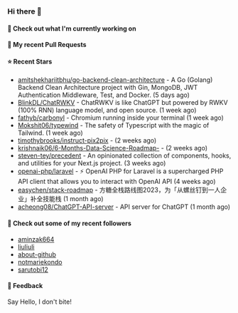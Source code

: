 ### Hi there 👋

#### 👷 Check out what I'm currently working on

#### 🔨 My recent Pull Requests


#### ⭐ Recent Stars

- [amitshekhariitbhu/go-backend-clean-architecture](https://github.com/amitshekhariitbhu/go-backend-clean-architecture) - A Go (Golang) Backend Clean Architecture project with Gin, MongoDB, JWT Authentication Middleware, Test, and Docker. (5 days ago)
- [BlinkDL/ChatRWKV](https://github.com/BlinkDL/ChatRWKV) - ChatRWKV is like ChatGPT but powered by RWKV (100% RNN) language model, and open source. (1 week ago)
- [fathyb/carbonyl](https://github.com/fathyb/carbonyl) - Chromium running inside your terminal (1 week ago)
- [Mokshit06/typewind](https://github.com/Mokshit06/typewind) - The safety of Typescript with the magic of Tailwind. (1 week ago)
- [timothybrooks/instruct-pix2pix](https://github.com/timothybrooks/instruct-pix2pix) -  (2 weeks ago)
- [krishnaik06/6-Months-Data-Science-Roadmap-](https://github.com/krishnaik06/6-Months-Data-Science-Roadmap-) -  (2 weeks ago)
- [steven-tey/precedent](https://github.com/steven-tey/precedent) - An opinionated collection of components, hooks, and utilities for your Next.js project. (3 weeks ago)
- [openai-php/laravel](https://github.com/openai-php/laravel) - ⚡️ OpenAI PHP for Laravel is a supercharged PHP API client that allows you to interact with OpenAI API (4 weeks ago)
- [easychen/stack-roadmap](https://github.com/easychen/stack-roadmap) - 方糖全栈路线图2023，为「从螺丝钉到一人企业」补全技能栈 (1 month ago)
- [acheong08/ChatGPT-API-server](https://github.com/acheong08/ChatGPT-API-server) - API server for ChatGPT (1 month ago)

#### 👯 Check out some of my recent followers

- [aminzak664](https://github.com/aminzak664)
- [liuliuli](https://github.com/liuliuli)
- [about-github](https://github.com/about-github)
- [notmariekondo](https://github.com/notmariekondo)
- [sarutobi12](https://github.com/sarutobi12)

#### 💬 Feedback

Say Hello, I don't bite!